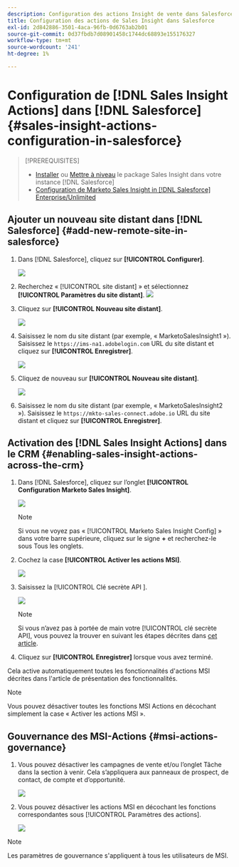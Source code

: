 ```yaml
---
description: Configuration des actions Insight de vente dans Salesforce - Documentation de Marketo - Documentation du produit
title: Configuration des actions de Sales Insight dans Salesforce
exl-id: 2d842886-3501-4aca-96fb-0d6763ab2b01
source-git-commit: 0d37fbdb7d08901458c1744dc68893e155176327
workflow-type: tm+mt
source-wordcount: '241'
ht-degree: 1%

---
```


# Configuration de [!DNL Sales Insight Actions] dans [!DNL Salesforce] {#sales-insight-actions-configuration-in-salesforce}

>[!PREREQUISITES]
>
>* [Installer](/help/marketo/product-docs/marketo-sales-insight/msi-for-salesforce/installation/install-marketo-sales-insight-package-in-salesforce-appexchange.md) ou [Mettre à niveau](/help/marketo/product-docs/marketo-sales-insight/msi-for-salesforce/upgrading/upgrading-your-msi-package.md) le package Sales Insight dans votre instance [!DNL Salesforce]
>* [Configuration de Marketo Sales Insight in [!DNL Salesforce] Enterprise/Unlimited](/help/marketo/product-docs/marketo-sales-insight/msi-for-salesforce/configuration/configure-marketo-sales-insight-in-salesforce-enterprise-unlimited.md)

## Ajouter un nouveau site distant dans [!DNL Salesforce] {#add-new-remote-site-in-salesforce}

1. Dans [!DNL Salesforce], cliquez sur **[!UICONTROL Configurer]**.

   ![](assets/msi-actions-configuration-in-salesforce-1.png)

1. Recherchez « [!UICONTROL site distant] » et sélectionnez **[!UICONTROL Paramètres du site distant]**.
   ![](assets/msi-actions-configuration-in-salesforce-2.png)

1. Cliquez sur **[!UICONTROL Nouveau site distant]**.

   ![](assets/msi-actions-configuration-in-salesforce-3.png)

1. Saisissez le nom du site distant (par exemple, « MarketoSalesInsight1 »). Saisissez le `https://ims-na1.adobelogin.com` URL du site distant et cliquez sur **[!UICONTROL Enregistrer]**.

   ![](assets/msi-actions-configuration-in-salesforce-4.png)

1. Cliquez de nouveau sur **[!UICONTROL Nouveau site distant]**.

   ![](assets/msi-actions-configuration-in-salesforce-4a.png)

1. Saisissez le nom du site distant (par exemple, « MarketoSalesInsight2 »). Saisissez le `https://mkto-sales-connect.adobe.io` URL du site distant et cliquez sur **[!UICONTROL Enregistrer]**.

## Activation des [!DNL Sales Insight Actions] dans le CRM {#enabling-sales-insight-actions-across-the-crm}

1. Dans [!DNL Salesforce], cliquez sur l’onglet **[!UICONTROL Configuration Marketo Sales Insight]**.

   ![](assets/msi-actions-configuration-in-salesforce-5.png)

   >[!NOTE]
   >
   >Si vous ne voyez pas « [!UICONTROL Marketo Sales Insight Config] » dans votre barre supérieure, cliquez sur le signe **+** et recherchez-le sous Tous les onglets.

1. Cochez la case **[!UICONTROL Activer les actions MSI]**.

   ![](assets/msi-actions-configuration-in-salesforce-6.png)

1. Saisissez la [!UICONTROL  Clé secrète API ].

   ![](assets/msi-actions-configuration-in-salesforce-7.png)

   >[!NOTE]
   >
   >Si vous n’avez pas à portée de main votre [!UICONTROL clé secrète API], vous pouvez la trouver en suivant les étapes décrites dans [cet article](/help/marketo/product-docs/marketo-sales-insight/msi-for-salesforce/configuration/configure-marketo-sales-insight-in-salesforce-enterprise-unlimited.md).

1. Cliquez sur **[!UICONTROL Enregistrer]** lorsque vous avez terminé.

Cela active automatiquement toutes les fonctionnalités d&#39;actions MSI décrites dans l&#39;article de présentation des fonctionnalités.

>[!NOTE]
>
>Vous pouvez désactiver toutes les fonctions MSI Actions en décochant simplement la case « Activer les actions MSI ».

## Gouvernance des MSI-Actions {#msi-actions-governance}

1. Vous pouvez désactiver les campagnes de vente et/ou l’onglet Tâche dans la section à venir. Cela s’appliquera aux panneaux de prospect, de contact, de compte et d’opportunité.

   ![](assets/msi-actions-configuration-in-salesforce-8.png)

1. Vous pouvez désactiver les actions MSI en décochant les fonctions correspondantes sous [!UICONTROL Paramètres des actions].

   ![](assets/msi-actions-configuration-in-salesforce-9.png)

>[!NOTE]
>
>Les paramètres de gouvernance s&#39;appliquent à tous les utilisateurs de MSI.
